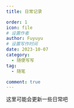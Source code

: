```yaml
---
title: 日常记录

order: 1
icon: file
# 设置作者
author: Fuyuyu
# 设置写作时间
date: 2023-10-07
category:
  - 随便写写
tag:
  - 随笔

comment: true
---
```


这里可能会更新一些日常吧